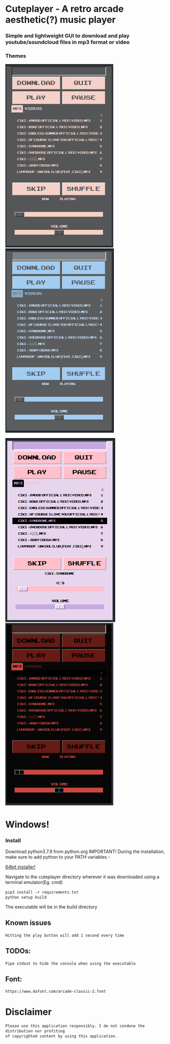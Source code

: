 # Cuteplayer - A retro arcade aesthetic(?) music player

### Simple and lightweight GUI to download and play youtube/soundcloud files in mp3 format or video

### Themes

![bliss](https://github.com/lustered/cuteplayer/blob/master/pics/BlissVid.png) ![rainy](https://github.com/lustered/cuteplayer/blob/master/pics/RainyVid.png)

![pastel](https://github.com/lustered/cuteplayer/blob/master/pics/PastelVid.png) ![flame](https://github.com/lustered/cuteplayer/blob/master/pics/FlameVid.png)

# Windows!

### Install

Download python3.7.9 from python.org
IMPORTANT! During the installation, make sure to add python to your PATH variables - 

[64bit installer!](https://www.python.org/ftp/python/3.8.6/python-3.8.6rc1-amd64.exe)

Navigate to the cuteplayer directory wherever it was downloaded using a terminal emulator(Eg. cmd)

    pip3 install -r requirements.txt
    python setup build


The executable will be in the build directory

## Known issues

    Hitting the play button will add 1 second every time
 
## TODOs:

    Pipe stdout to hide the console when using the executable

## Font:

    https://www.dafont.com/arcade-classic-2.font

# Disclaimer

    Please use this application responsibly. I do not condone the distribution nor profiting
    of copyrighted content by using this application.
